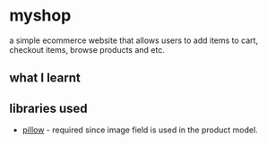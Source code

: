 # myshop

a simple ecommerce website that allows users to add items to cart, checkout items, browse products
and etc.

## what I learnt

## libraries used

- [pillow](https://python-pillow.org/) - required since image field is used in the product model.
